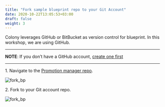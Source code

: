 ```yaml
---
title: "Fork sample blueprint repo to your Git Account" 
date: 2020-10-22T13:05:53+03:00
draft: false
weight: 3
---
```


Colony leverages GitHub or BitBucket as version control for blueprint. In this workshop, we are using GitHub.

---
**NOTE**: If you don’t have a GitHub account, [create one first](https://github.com/)

---

1\. Navigate to the [Promotion manager repo](https://github.com/QualiSystemsLab/aws-workshop-torque).

![fork_bp](/images/module1/fork_bp.png)

2\. Fork to your Git account repo.

![fork_bp](/images/module1/ready_to_link.png)

